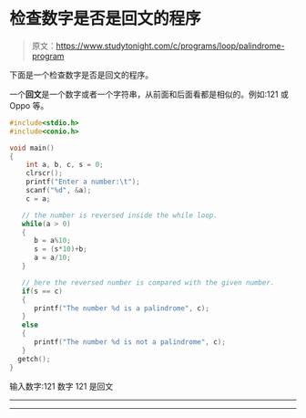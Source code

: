 # 检查数字是否是回文的程序

> 原文：<https://www.studytonight.com/c/programs/loop/palindrome-program>

下面是一个检查数字是否是回文的程序。

一个**回文**是一个数字或者一个字符串，从前面和后面看都是相似的。例如:121 或 Oppo 等。

```cpp
#include<stdio.h>
#include<conio.h>

void main()
{
    int a, b, c, s = 0;
    clrscr();
    printf("Enter a number:\t");
    scanf("%d", &a);
    c = a;

   // the number is reversed inside the while loop.
   while(a > 0)
   {
      b = a%10;
      s = (s*10)+b;
      a = a/10;
   }

   // here the reversed number is compared with the given number.
   if(s == c)
   {
      printf("The number %d is a palindrome", c);
   }
   else
   {
      printf("The number %d is not a palindrome", c);
   }
  getch();
}
```

输入数字:121 数字 121 是回文

* * *

* * *
